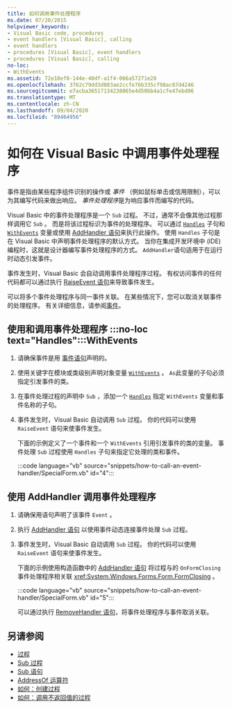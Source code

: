 ```yaml
---
title: 如何调用事件处理程序
ms.date: 07/20/2015
helpviewer_keywords:
- Visual Basic code, procedures
- event handlers [Visual Basic], calling
- event handlers
- procedures [Visual Basic], event handlers
- procedures [Visual Basic], calling
no-loc:
- WithEvents
ms.assetid: 72e18ef8-144e-40df-a1f4-066a57271e28
ms.openlocfilehash: 3762c79dd3d883ae2ccfe76b335cf98ac87d4246
ms.sourcegitcommit: e7acba36517134238065e4d50bb4a1cfe47ebd06
ms.translationtype: MT
ms.contentlocale: zh-CN
ms.lasthandoff: 09/04/2020
ms.locfileid: "89464956"
---
```

# <a name="how-to-call-an-event-handler-in-visual-basic"></a>如何在 Visual Basic 中调用事件处理程序

事件是指由某些程序组件识别的操作或 *事件* （例如鼠标单击或信用限制），可以为其编写代码来做出响应。 *事件处理程序*是为响应事件而编写的代码。

Visual Basic 中的事件处理程序是一个 `Sub` 过程。 不过，通常不会像其他过程那样调用它 `Sub` 。 而是将该过程标识为事件的处理程序。 可以通过 [`Handles`](../../../language-reference/statements/handles-clause.md) 子句和 [`WithEvents`](../../../language-reference/modifiers/withevents.md) 变量或使用 [AddHandler 语句](../../../language-reference/statements/addhandler-statement.md)来执行此操作。 使用 `Handles` 子句是在 Visual Basic 中声明事件处理程序的默认方式。 当你在集成开发环境中 (IDE) 编程时，这就是设计器编写事件处理程序的方式。 `AddHandler`语句适用于在运行时动态引发事件。

事件发生时，Visual Basic 会自动调用事件处理程序过程。 有权访问事件的任何代码都可以通过执行 [RaiseEvent 语句](../../../language-reference/statements/raiseevent-statement.md)来导致事件发生。

可以将多个事件处理程序与同一事件关联。 在某些情况下，您可以取消关联事件的处理程序。 有关详细信息，请参阅[事件](../events/index.md)。

## <a name="call-an-event-handler-using-no-loc-texthandles-and-no-locwithevents"></a>使用和调用事件处理程序 :::no-loc text="Handles":::WithEvents

1. 请确保事件是用 [事件语句](../../../language-reference/statements/event-statement.md)声明的。

2. 使用关键字在模块或类级别声明对象变量 [`WithEvents`](../../../language-reference/modifiers/withevents.md) 。 `As`此变量的子句必须指定引发事件的类。

3. 在事件处理过程的声明中 `Sub` ，添加一个 [`Handles`](../../../language-reference/statements/handles-clause.md) 指定 `WithEvents` 变量和事件名称的子句。

4. 事件发生时，Visual Basic 自动调用 `Sub` 过程。 你的代码可以使用 `RaiseEvent` 语句来使事件发生。

    下面的示例定义了一个事件和一个 `WithEvents` 引用引发事件的类的变量。 事件处理 `Sub` 过程使用 `Handles` 子句来指定它处理的类和事件。

    :::code language="vb" source="snippets/how-to-call-an-event-handler/SpecialForm.vb" id="4":::

## <a name="call-an-event-handler-using-addhandler"></a>使用 AddHandler 调用事件处理程序

1. 请确保用语句声明了该事件 `Event` 。

2. 执行 [AddHandler 语句](../../../language-reference/statements/addhandler-statement.md) 以使用事件动态连接事件处理 `Sub` 过程。

3. 事件发生时，Visual Basic 自动调用 `Sub` 过程。 你的代码可以使用 `RaiseEvent` 语句来使事件发生。

    下面的示例使用构造函数中的 [AddHandler 语句](../../../language-reference/statements/addhandler-statement.md) 将过程与的 `OnFormClosing` 事件处理程序相关联 <xref:System.Windows.Forms.Form.FormClosing> 。

    :::code language="vb" source="snippets/how-to-call-an-event-handler/SpecialForm.vb" id="5":::

    可以通过执行 [RemoveHandler 语句](../../../language-reference/statements/removehandler-statement.md)，将事件处理程序与事件取消关联。

## <a name="see-also"></a>另请参阅

- [过程](index.md)
- [Sub 过程](sub-procedures.md)
- [Sub 语句](../../../language-reference/statements/sub-statement.md)
- [AddressOf 运算符](../../../language-reference/operators/addressof-operator.md)
- [如何：创建过程](how-to-create-a-procedure.md)
- [如何：调用不返回值的过程](how-to-call-a-procedure-that-does-not-return-a-value.md)
